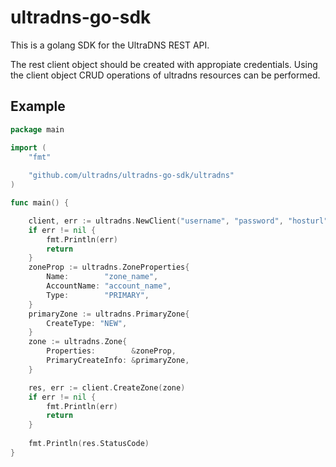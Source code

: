# ultradns-go-sdk

This is a golang SDK for the UltraDNS REST API.

The rest client object should be created with appropiate credentials. Using the client object CRUD operations of ultradns resources can be performed.

## Example

```go
package main

import (
	"fmt"
	
	"github.com/ultradns/ultradns-go-sdk/ultradns"
)

func main() {

    client, err := ultradns.NewClient("username", "password", "hosturl", "version", "client name")
	if err != nil {
		fmt.Println(err)
		return
	}
	zoneProp := ultradns.ZoneProperties{
		Name:        "zone_name",
		AccountName: "account_name",
		Type:        "PRIMARY",
	}
	primaryZone := ultradns.PrimaryZone{
		CreateType: "NEW",
	}
	zone := ultradns.Zone{
		Properties:        &zoneProp,
		PrimaryCreateInfo: &primaryZone,
	}

	res, err := client.CreateZone(zone)
	if err != nil {
		fmt.Println(err)
		return
	}
	
	fmt.Println(res.StatusCode)
}
```